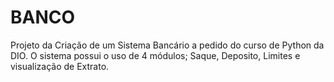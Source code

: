 # BANCO
Projeto da Criação de um Sistema Bancário a pedido do curso de Python da DIO.
O sistema possui o uso de 4 módulos; Saque, Deposito, Limites e visualização de Extrato.
